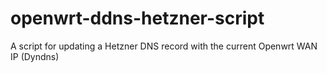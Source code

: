 # openwrt-ddns-hetzner-script
A script for updating a Hetzner DNS record with the current Openwrt WAN IP (Dyndns)
